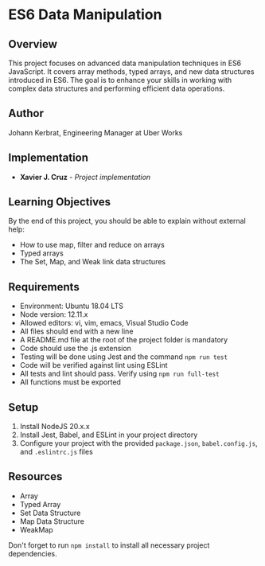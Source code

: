 # ES6 Data Manipulation

## Overview

This project focuses on advanced data manipulation techniques in ES6 JavaScript. It covers array methods, typed arrays, and new data structures introduced in ES6. The goal is to enhance your skills in working with complex data structures and performing efficient data operations.

## Author

Johann Kerbrat, Engineering Manager at Uber Works

## Implementation

* **Xavier J. Cruz** - *Project implementation*

## Learning Objectives

By the end of this project, you should be able to explain without external help:

- How to use map, filter and reduce on arrays
- Typed arrays
- The Set, Map, and Weak link data structures

## Requirements

- Environment: Ubuntu 18.04 LTS
- Node version: 12.11.x
- Allowed editors: vi, vim, emacs, Visual Studio Code
- All files should end with a new line
- A README.md file at the root of the project folder is mandatory
- Code should use the .js extension
- Testing will be done using Jest and the command `npm run test`
- Code will be verified against lint using ESLint
- All tests and lint should pass. Verify using `npm run full-test`
- All functions must be exported

## Setup

1. Install NodeJS 20.x.x
2. Install Jest, Babel, and ESLint in your project directory
3. Configure your project with the provided `package.json`, `babel.config.js`, and `.eslintrc.js` files

## Resources

- Array
- Typed Array
- Set Data Structure
- Map Data Structure
- WeakMap

Don't forget to run `npm install` to install all necessary project dependencies.
